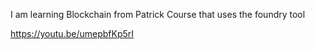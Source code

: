 I am learning Blockchain from Patrick Course that uses the foundry tool

https://youtu.be/umepbfKp5rI
